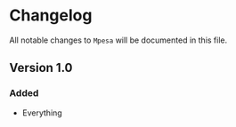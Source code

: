 # Changelog

All notable changes to `Mpesa` will be documented in this file.

## Version 1.0

### Added
- Everything
